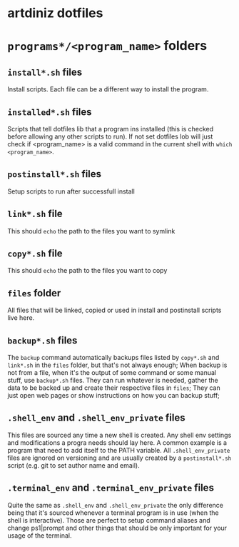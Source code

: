 # artdiniz dotfiles


# `programs*/<program_name>` folders

## `install*.sh` files
Install scripts. Each file can be a different way to install the program.
## `installed*.sh` files
Scripts that tell dotfiles lib that a program ins installed (this is checked before allowing any other scripts to run).
If not set dotfiles lob will just check if <program_name> is a valid command in the current shell with `which <program_name>`.
## `postinstall*.sh` files
Setup scripts to run after successfull install
## `link*.sh` file
This should `echo` the path to the files you want to symlink
## `copy*.sh` file
This should `echo` the path to the files you want to copy
## `files` folder
All files that will be linked, copied or used in install and postinstall scripts live here.
## `backup*.sh` files
The `backup` command automatically backups files listed by `copy*.sh` and `link*.sh` in the `files` folder, but that's not always enough;
When backup is not from a file, when it's the output of some command or some manual stuff, use `backup*.sh` files.
They can run whatever is needed, gather the data to be backed up and create their respective files in `files`;
They can just open web pages or show instructions on how you can backup stuff;
## `.shell_env` and `.shell_env_private` files
This files are sourced any time a new shell is created. Any shell env settings and modifications a progra needs should lay here.
A common example is a program that need to add itself to the PATH variable.
All `.shell_env_private` files are ignored on versioning and are usually created by a `postinstall*.sh` script (e.g. git to set author name and email).
## `.terminal_env` and `.terminal_env_private` files
Quite the same as `.shell_env` and `.shell_env_private` the only difference being that it's sourced whenever a terminal program is in use (when the shell is interactive).
Those are perfect to setup command aliases and change ps1|prompt and other things that should be only important for your usage of the terminal.
